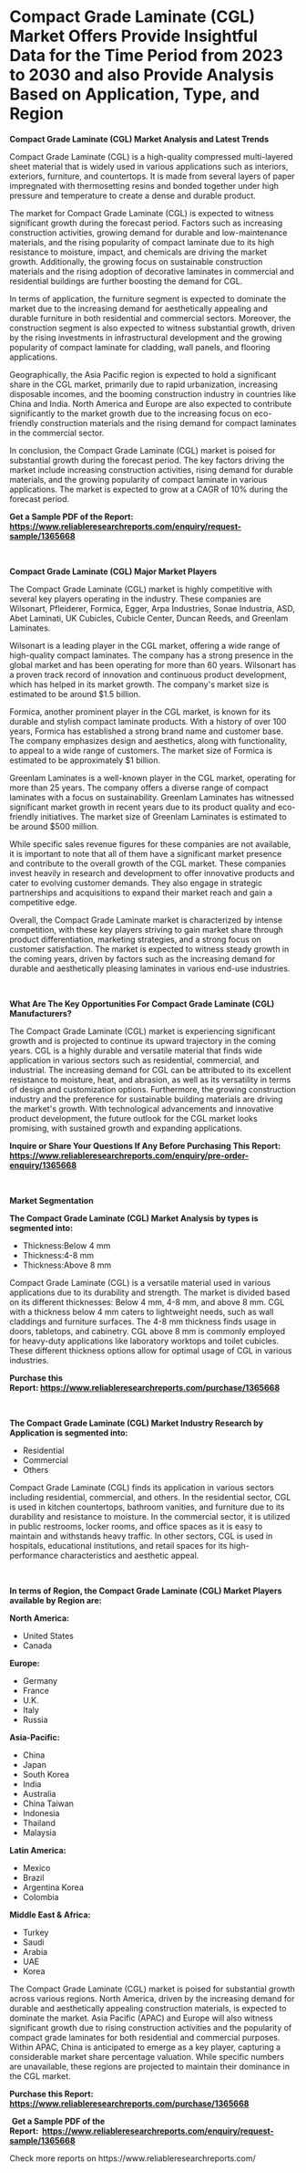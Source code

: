<p><h1>Compact Grade Laminate (CGL) Market Offers Provide Insightful Data for the Time Period from 2023 to 2030 and also Provide Analysis Based on Application, Type, and Region</h1></p><p><strong>Compact Grade Laminate (CGL) Market Analysis and Latest Trends</strong></p>
<p><p>Compact Grade Laminate (CGL) is a high-quality compressed multi-layered sheet material that is widely used in various applications such as interiors, exteriors, furniture, and countertops. It is made from several layers of paper impregnated with thermosetting resins and bonded together under high pressure and temperature to create a dense and durable product.</p><p>The market for Compact Grade Laminate (CGL) is expected to witness significant growth during the forecast period. Factors such as increasing construction activities, growing demand for durable and low-maintenance materials, and the rising popularity of compact laminate due to its high resistance to moisture, impact, and chemicals are driving the market growth. Additionally, the growing focus on sustainable construction materials and the rising adoption of decorative laminates in commercial and residential buildings are further boosting the demand for CGL.</p><p>In terms of application, the furniture segment is expected to dominate the market due to the increasing demand for aesthetically appealing and durable furniture in both residential and commercial sectors. Moreover, the construction segment is also expected to witness substantial growth, driven by the rising investments in infrastructural development and the growing popularity of compact laminate for cladding, wall panels, and flooring applications.</p><p>Geographically, the Asia Pacific region is expected to hold a significant share in the CGL market, primarily due to rapid urbanization, increasing disposable incomes, and the booming construction industry in countries like China and India. North America and Europe are also expected to contribute significantly to the market growth due to the increasing focus on eco-friendly construction materials and the rising demand for compact laminates in the commercial sector.</p><p>In conclusion, the Compact Grade Laminate (CGL) market is poised for substantial growth during the forecast period. The key factors driving the market include increasing construction activities, rising demand for durable materials, and the growing popularity of compact laminate in various applications. The market is expected to grow at a CAGR of 10% during the forecast period.</p></p>
<p><strong>Get a Sample PDF of the Report:&nbsp; <a href="https://www.reliableresearchreports.com/enquiry/request-sample/1365668">https://www.reliableresearchreports.com/enquiry/request-sample/1365668</a></strong></p>
<p>&nbsp;</p>
<p><strong>Compact Grade Laminate (CGL) Major Market Players</strong></p>
<p><p>The Compact Grade Laminate (CGL) market is highly competitive with several key players operating in the industry. These companies are Wilsonart, Pfleiderer, Formica, Egger, Arpa Industries, Sonae Industria, ASD, Abet Laminati, UK Cubicles, Cubicle Center, Duncan Reeds, and Greenlam Laminates.</p><p>Wilsonart is a leading player in the CGL market, offering a wide range of high-quality compact laminates. The company has a strong presence in the global market and has been operating for more than 60 years. Wilsonart has a proven track record of innovation and continuous product development, which has helped in its market growth. The company's market size is estimated to be around $1.5 billion.</p><p>Formica, another prominent player in the CGL market, is known for its durable and stylish compact laminate products. With a history of over 100 years, Formica has established a strong brand name and customer base. The company emphasizes design and aesthetics, along with functionality, to appeal to a wide range of customers. The market size of Formica is estimated to be approximately $1 billion.</p><p>Greenlam Laminates is a well-known player in the CGL market, operating for more than 25 years. The company offers a diverse range of compact laminates with a focus on sustainability. Greenlam Laminates has witnessed significant market growth in recent years due to its product quality and eco-friendly initiatives. The market size of Greenlam Laminates is estimated to be around $500 million.</p><p>While specific sales revenue figures for these companies are not available, it is important to note that all of them have a significant market presence and contribute to the overall growth of the CGL market. These companies invest heavily in research and development to offer innovative products and cater to evolving customer demands. They also engage in strategic partnerships and acquisitions to expand their market reach and gain a competitive edge.</p><p>Overall, the Compact Grade Laminate market is characterized by intense competition, with these key players striving to gain market share through product differentiation, marketing strategies, and a strong focus on customer satisfaction. The market is expected to witness steady growth in the coming years, driven by factors such as the increasing demand for durable and aesthetically pleasing laminates in various end-use industries.</p></p>
<p>&nbsp;</p>
<p><strong>What Are The Key Opportunities For Compact Grade Laminate (CGL) Manufacturers?</strong></p>
<p><p>The Compact Grade Laminate (CGL) market is experiencing significant growth and is projected to continue its upward trajectory in the coming years. CGL is a highly durable and versatile material that finds wide application in various sectors such as residential, commercial, and industrial. The increasing demand for CGL can be attributed to its excellent resistance to moisture, heat, and abrasion, as well as its versatility in terms of design and customization options. Furthermore, the growing construction industry and the preference for sustainable building materials are driving the market's growth. With technological advancements and innovative product development, the future outlook for the CGL market looks promising, with sustained growth and expanding applications.</p></p>
<p><strong>Inquire or Share Your Questions If Any Before Purchasing This Report: <a href="https://www.reliableresearchreports.com/enquiry/pre-order-enquiry/1365668">https://www.reliableresearchreports.com/enquiry/pre-order-enquiry/1365668</a></strong></p>
<p>&nbsp;</p>
<p><strong>Market Segmentation</strong></p>
<p><strong>The Compact Grade Laminate (CGL) Market Analysis by types is segmented into:</strong></p>
<p><ul><li>Thickness:Below 4 mm</li><li>Thickness:4-8 mm</li><li>Thickness:Above 8 mm</li></ul></p>
<p><p>Compact Grade Laminate (CGL) is a versatile material used in various applications due to its durability and strength. The market is divided based on its different thicknesses: Below 4 mm, 4-8 mm, and above 8 mm. CGL with a thickness below 4 mm caters to lightweight needs, such as wall claddings and furniture surfaces. The 4-8 mm thickness finds usage in doors, tabletops, and cabinetry. CGL above 8 mm is commonly employed for heavy-duty applications like laboratory worktops and toilet cubicles. These different thickness options allow for optimal usage of CGL in various industries.</p></p>
<p><strong>Purchase this Report:&nbsp;<a href="https://www.reliableresearchreports.com/purchase/1365668">https://www.reliableresearchreports.com/purchase/1365668</a></strong></p>
<p>&nbsp;</p>
<p><strong>The Compact Grade Laminate (CGL) Market Industry Research by Application is segmented into:</strong></p>
<p><ul><li>Residential</li><li>Commercial</li><li>Others</li></ul></p>
<p><p>Compact Grade Laminate (CGL) finds its application in various sectors including residential, commercial, and others. In the residential sector, CGL is used in kitchen countertops, bathroom vanities, and furniture due to its durability and resistance to moisture. In the commercial sector, it is utilized in public restrooms, locker rooms, and office spaces as it is easy to maintain and withstands heavy traffic. In other sectors, CGL is used in hospitals, educational institutions, and retail spaces for its high-performance characteristics and aesthetic appeal.</p></p>
<p>&nbsp;</p>
<p><strong>In terms of Region, the Compact Grade Laminate (CGL) Market Players available by Region are:</strong></p>
<p>
    <p> <strong> North America: </strong>
        <ul>
            <li>United States</li>
            <li>Canada</li>
        </ul>
        </p> 
    <p> <strong> Europe: </strong>
        <ul>
            <li>Germany</li>
            <li>France</li>
            <li>U.K.</li>
            <li>Italy</li>
            <li>Russia</li>
        </ul>
        </p> 
    <p> <strong> Asia-Pacific: </strong>
        <ul>
            <li>China</li>
            <li>Japan</li>
            <li>South Korea</li>
            <li>India</li>
            <li>Australia</li>
            <li>China Taiwan</li>
            <li>Indonesia</li>
            <li>Thailand</li>
            <li>Malaysia</li>
        </ul>
        </p> 
    <p> <strong> Latin America: </strong>
        <ul>
            <li>Mexico</li>
            <li>Brazil</li>
            <li>Argentina Korea</li>
            <li>Colombia</li>
        </ul>
        </p> 
    <p> <strong> Middle East & Africa: </strong>
        <ul>
            <li>Turkey</li>
            <li>Saudi</li>
            <li>Arabia</li>
            <li>UAE</li>
            <li>Korea</li>
        </ul>
    </p>
    </p>
<p><p>The Compact Grade Laminate (CGL) market is poised for substantial growth across various regions. North America, driven by the increasing demand for durable and aesthetically appealing construction materials, is expected to dominate the market. Asia Pacific (APAC) and Europe will also witness significant growth due to rising construction activities and the popularity of compact grade laminates for both residential and commercial purposes. Within APAC, China is anticipated to emerge as a key player, capturing a considerable market share percentage valuation. While specific numbers are unavailable, these regions are projected to maintain their dominance in the CGL market.</p></p>
<p><strong>Purchase this Report: <a href="https://www.reliableresearchreports.com/purchase/1365668">https://www.reliableresearchreports.com/purchase/1365668</a></strong></p>
<p>&nbsp;<strong>Get a Sample PDF of the Report:&nbsp;&nbsp;<a href="https://www.reliableresearchreports.com/enquiry/request-sample/1365668">https://www.reliableresearchreports.com/enquiry/request-sample/1365668</a></strong></p>
<p><strong></strong></p>
<p>Check more reports on https://www.reliableresearchreports.com/</p>